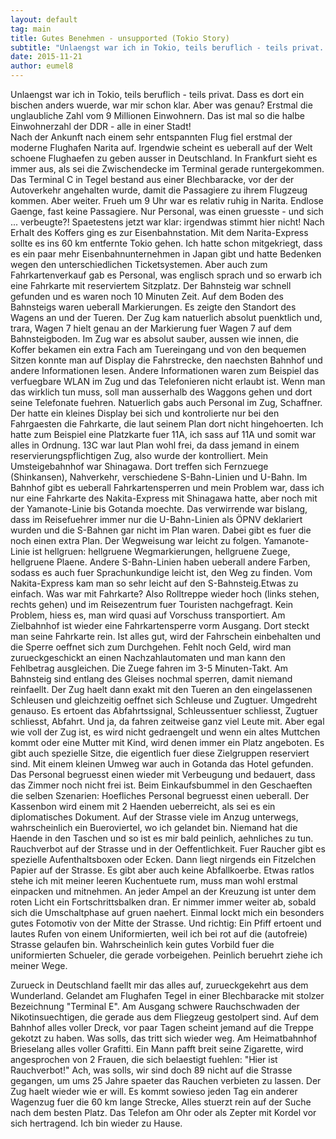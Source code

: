 ```yaml
---
layout: default
tag: main
title: Gutes Benehmen - unsupported (Tokio Story)
subtitle: "Unlaengst war ich in Tokio, teils beruflich - teils privat. Dass es dort ein bischen anders wuerde, war mir schon klar. Aber was genau? Erstmal die unglaubliche Zahl vom 9 Millionen Einwohnern. Das ist mal so die halbe Einwohnerzahl der DDR - alle in&hellip;"
date: 2015-11-21
author: eumel8
---
```


Unlaengst war ich in Tokio, teils beruflich - teils privat. Dass es dort ein bischen anders wuerde, war mir schon klar. Aber was genau?
Erstmal die unglaubliche Zahl vom 9 Millionen Einwohnern. Das ist mal so die halbe Einwohnerzahl der DDR - alle in einer Stadt!
<br/>
Nach der Ankunft nach einem sehr entspannten Flug fiel erstmal der moderne Flughafen Narita auf. Irgendwie scheint es ueberall auf der Welt schoene Flughaefen zu geben ausser in Deutschland. In Frankfurt sieht es immer aus, als sei die Zwischendecke im Terminal gerade runtergekommen. Das Terminal C in Tegel bestand aus einer Blechbaracke, vor der der Autoverkehr angehalten wurde, damit die Passagiere zu ihrem Flugzeug kommen. Aber weiter. Frueh um 9 Uhr war es relativ ruhig in Narita. Endlose Gaenge, fast keine Passagiere. Nur Personal, was einen gruesste - und sich ... verbeugte?! Spaetestens jetzt war klar: irgendwas stimmt hier nicht! 
Nach Erhalt des Koffers ging es zur Eisenbahnstation. Mit dem Narita-Express sollte es ins 60 km entfernte Tokio gehen. Ich hatte schon mitgekriegt, dass es ein paar mehr Eisenbahnunternehmen in Japan gibt und hatte Bedenken wegen den unterschiedlichen Ticketsystemen. Aber auch zum Fahrkartenverkauf gab es Personal, was englisch sprach und so erwarb ich eine Fahrkarte mit reserviertem Sitzplatz. Der Bahnsteig war schnell gefunden und es waren noch 10 Minuten Zeit. Auf dem Boden des Bahnsteigs waren ueberall Markierungen. Es zeigte den Standort des Wagens an und der Tueren. Der Zug kam natuerlich absolut puenktlich und, trara, Wagen 7 hielt genau an der Markierung fuer Wagen 7 auf dem Bahnsteigboden. Im Zug war es absolut sauber, aussen wie innen, die Koffer bekamen ein extra Fach am Tuereingang und von den bequemen Sitzen konnte man auf Display die Fahrstrecke, den naechsten Bahnhof und andere Informationen lesen. Andere Informationen waren zum Beispiel das verfuegbare WLAN im Zug und das Telefonieren nicht erlaubt ist. Wenn man das wirklich tun muss, soll man ausserhalb des Waggons gehen und dort seine Telefonate fuehren. Natuerlich gabs auch Personal im Zug, Schaffner. Der hatte ein kleines Display bei sich und kontrolierte nur bei den Fahrgaesten die Fahrkarte, die laut seinem Plan dort nicht hingehoerten. Ich hatte zum Beispiel eine Platzkarte fuer 11A, ich sass auf 11A und somit war alles in Ordnung. 13C war laut Plan wohl frei, da dass jemand in einem reservierungspflichtigen Zug, also wurde der kontrolliert. Mein Umsteigebahnhof war Shinagawa. Dort treffen sich Fernzuege (Shinkansen), Nahverkehr, verschiedene S-Bahn-Linien und U-Bahn. Im Bahnhof gibt es ueberall Fahrkartensperren und mein Problem war, dass ich nur eine Fahrkarte des Nakita-Express mit Shinagawa hatte, aber noch mit der Yamanote-Linie bis Gotanda moechte. Das verwirrende war bislang, dass im Reisefuehrer immer nur die U-Bahn-Linien als ÖPNV deklariert wurden und die S-Bahnen gar nicht im Plan waren. Dabei gibt es fuer die noch einen extra Plan. Der Wegweisung war leicht zu folgen. Yamanote-Linie ist hellgruen: hellgruene Wegmarkierungen, hellgruene Zuege, hellgruene Plaene. Andere S-Bahn-Linien haben ueberall andere Farben, sodass es auch fuer Sprachunkundige leicht ist, den Weg zu finden. Vom Nakita-Express kam man so sehr leicht auf den S-Bahnsteig.Etwas zu einfach. Was war mit Fahrkarte? Also Rolltreppe wieder hoch (links stehen, rechts gehen) und im Reisezentrum fuer Touristen nachgefragt. Kein Problem, hiess es, man wird quasi auf Vorschuss transportiert. Am Zielbahnhof ist wieder eine Fahrkartensperre vorm Ausgang. Dort steckt man seine Fahrkarte rein. Ist alles gut, wird der Fahrschein einbehalten und die Sperre oeffnet sich zum Durchgehen. Fehlt noch Geld, wird man zurueckgeschickt an einen Nachzahlautomaten und man kann den Fehlbetrag ausgleichen. Die Zuege fahren im 3-5 Minuten-Takt. Am Bahnsteig sind entlang des Gleises nochmal sperren, damit niemand reinfaellt. Der Zug haelt dann exakt mit den Tueren an den eingelassenen Schleusen und gleichzeitig oeffnet sich Schleuse und Zugtuer. Umgedreht genauso. Es ertoent das Abfahrtssignal, Schleussentuer schliesst, Zugtuer schliesst, Abfahrt.
Und ja, da fahren zeitweise ganz viel Leute mit. Aber egal wie voll der Zug ist, es wird nicht gedraengelt und wenn ein altes Muttchen kommt oder eine Mutter mit Kind, wird denen immer ein Platz angeboten. Es gibt auch spezielle Sitze, die eigentlich fuer diese Zielgruppen reserviert sind.
Mit einem kleinen Umweg war auch in Gotanda das Hotel gefunden. Das Personal begruesst einen wieder mit Verbeugung und bedauert, dass das Zimmer noch nicht frei ist. Beim Einkaufsbummel in den Geschaeften die selben Szenarien: Hoefliches Personal begruesst einen ueberall. Der Kassenbon wird einem mit 2 Haenden ueberreicht, als sei es ein diplomatisches Dokument. Auf der Strasse viele im Anzug unterwegs, wahrscheinlich ein Bueroviertel, wo ich gelandet bin. Niemand hat die Haende in den Taschen und so ist es mir bald peinlich, aehnliches zu tun. Rauchverbot auf der Strasse und in der Oeffentlichkeit. Fuer Raucher gibt es spezielle Aufenthaltsboxen oder Ecken. Dann liegt nirgends ein Fitzelchen Papier auf der Strasse. Es gibt aber auch keine Abfallkoerbe. Etwas ratlos stehe ich mit meiner leeren Kuchentuete rum, muss man wohl erstmal einpacken und mitnehmen. An jeder Ampel an der Kreuzung ist unter dem roten Licht ein Fortschrittsbalken dran. Er nimmer immer weiter ab, sobald sich die Umschaltphase auf gruen naehert. Einmal lockt mich ein besonders gutes Fotomotiv von der Mitte der Strasse. Und richtig: Ein Pfiff ertoent und lautes Rufen von einem Uniformierten, weil ich bei rot auf die (autofreie) Strasse gelaufen bin. Wahrscheinlich kein gutes Vorbild fuer die uniformierten Schueler, die gerade vorbeigehen. Peinlich beruehrt ziehe ich meiner Wege.

Zurueck in Deutschland faellt mir das alles auf, zurueckgekehrt aus dem Wunderland. Gelandet am Flughafen Tegel in einer Blechbaracke mit stolzer Bezeichnung "Terminal E". Am Ausgang schwere Rauchschwaden der Nikotinsuechtigen, die gerade aus dem Fliegzeug gestolpert sind. Auf dem Bahnhof alles voller Dreck, vor paar Tagen scheint jemand auf die Treppe gekotzt zu haben. Was solls, das tritt sich wieder weg. Am Heimatbahnhof Brieselang alles voller Grafitti. Ein Mann pafft breit seine Zigarette, wird angesprochen von 2 Frauen, die sich belaestigt fuehlen: "Hier ist Rauchverbot!" Ach, was solls, wir sind doch 89 nicht auf die Strasse gegangen, um ums 25 Jahre spaeter das Rauchen verbieten zu lassen. Der Zug haelt wieder wie er will. Es kommt sowieso jeden Tag ein anderer Wagenzug fuer die 60 km lange Strecke, Alles stuerzt rein auf der Suche nach dem besten Platz. Das Telefon am Ohr oder als Zepter mit Kordel vor sich hertragend. Ich bin wieder zu Hause.
